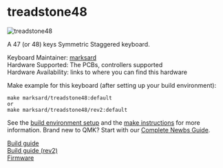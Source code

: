 # treadstone48

![treadstone48](https://github.com/marksard/Keyboards/raw/master/_image/20181219-PC190003.jpg)

A 47 (or 48) keys Symmetric Staggered keyboard.  

Keyboard Maintainer: [marksard](https://github.com/marksard)  
Hardware Supported: The PCBs, controllers supported  
Hardware Availability: links to where you can find this hardware

Make example for this keyboard (after setting up your build environment):

    make marksard/treadstone48:default
    or
    make marksard/treadstone48/rev2:default

See the [build environment setup](https://docs.qmk.fm/#/getting_started_build_tools) and the [make instructions](https://docs.qmk.fm/#/getting_started_make_guide) for more information. Brand new to QMK? Start with our [Complete Newbs Guide](https://docs.qmk.fm/#/newbs).

[Build guide](https://github.com/marksard/Keyboards/blob/master/treadstone48/documents/treadstone48_buildguide.md)  
[Build guide (rev2)](https://github.com/marksard/Keyboards/blob/master/treadstone48/documents/treadstone48rev2_buildguide.md)  
[Firmware](https://github.com/marksard/qmk_firmware/tree/my_customize/keyboards/treadstone48)  

